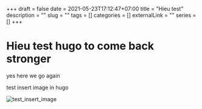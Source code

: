 +++ 
draft = false
date = 2021-05-23T17:12:47+07:00
title = "Hieu test"
description = ""
slug = "" 
tags = []
categories = []
externalLink = ""
series = []
+++
# Hieu test hugo to come back stronger
yes here we go again

test insert image in hugo

![test_insert_image](/imgs/exam1.jpg)